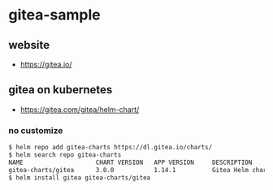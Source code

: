 # gitea-sample

## website

- https://gitea.io/

## gitea on kubernetes

- https://gitea.com/gitea/helm-chart/

### no customize

```bash
$ helm repo add gitea-charts https://dl.gitea.io/charts/
$ helm search repo gitea-charts
NAME                    CHART VERSION   APP VERSION     DESCRIPTION
gitea-charts/gitea      3.0.0           1.14.1          Gitea Helm chart for Kubernetes
$ helm install gitea gitea-charts/gitea
```
